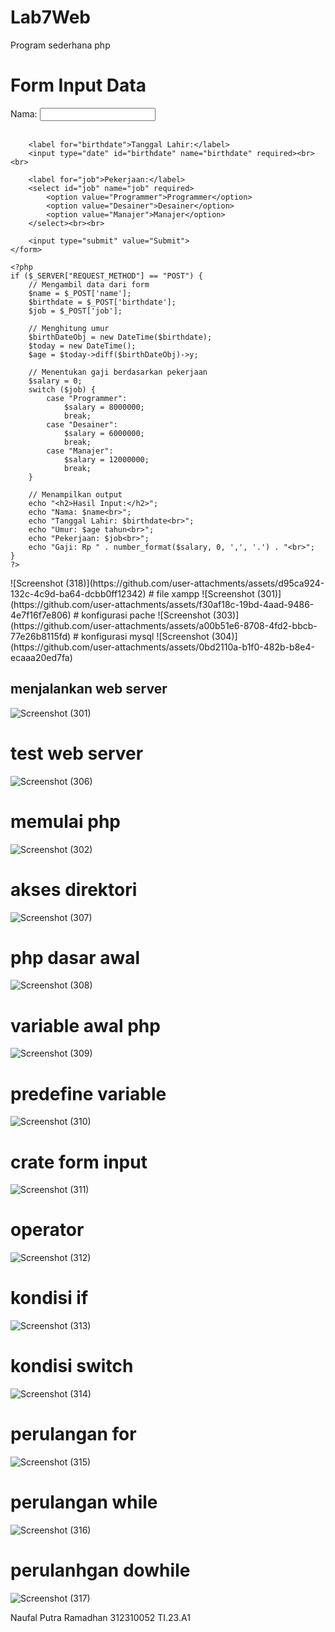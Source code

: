 # Lab7Web
Program sederhana php 
<!DOCTYPE html>
<html>
<head>
    <title>Form Input PHP</title>
</head>
<body>
    <h1>Form Input Data</h1>
    <form method="POST" action="">
        <label for="name">Nama:</label>
        <input type="text" id="name" name="name" required><br><br>

        <label for="birthdate">Tanggal Lahir:</label>
        <input type="date" id="birthdate" name="birthdate" required><br><br>

        <label for="job">Pekerjaan:</label>
        <select id="job" name="job" required>
            <option value="Programmer">Programmer</option>
            <option value="Desainer">Desainer</option>
            <option value="Manajer">Manajer</option>
        </select><br><br>

        <input type="submit" value="Submit">
    </form>

    <?php
    if ($_SERVER["REQUEST_METHOD"] == "POST") {
        // Mengambil data dari form
        $name = $_POST['name'];
        $birthdate = $_POST['birthdate'];
        $job = $_POST['job'];

        // Menghitung umur
        $birthDateObj = new DateTime($birthdate);
        $today = new DateTime();
        $age = $today->diff($birthDateObj)->y;

        // Menentukan gaji berdasarkan pekerjaan
        $salary = 0;
        switch ($job) {
            case "Programmer":
                $salary = 8000000;
                break;
            case "Desainer":
                $salary = 6000000;
                break;
            case "Manajer":
                $salary = 12000000;
                break;
        }

        // Menampilkan output
        echo "<h2>Hasil Input:</h2>";
        echo "Nama: $name<br>";
        echo "Tanggal Lahir: $birthdate<br>";
        echo "Umur: $age tahun<br>";
        echo "Pekerjaan: $job<br>";
        echo "Gaji: Rp " . number_format($salary, 0, ',', '.') . "<br>";
    }
    ?>
</body>
</html>
![Screenshot (318)](https://github.com/user-attachments/assets/d95ca924-132c-4c9d-ba64-dcbb0ff12342)
# file xampp
![Screenshot (301)](https://github.com/user-attachments/assets/f30af18c-19bd-4aad-9486-4e7f16f7e806)
# konfigurasi pache
![Screenshot (303)](https://github.com/user-attachments/assets/a00b51e6-8708-4fd2-bbcb-77e26b8115fd)
# konfigurasi mysql
![Screenshot (304)](https://github.com/user-attachments/assets/0bd2110a-b1f0-482b-b8e4-ecaaa20ed7fa)

## menjalankan web server
![Screenshot (301)](https://github.com/user-attachments/assets/bbbd2994-4cce-4335-8735-3e02643ce30e)
# test web server
![Screenshot (306)](https://github.com/user-attachments/assets/9aaebbb7-f31c-49d7-ae18-3d0b8f39af38)
# memulai php
![Screenshot (302)](https://github.com/user-attachments/assets/4b57bcfa-d931-457c-ac38-00b2c4f48b4b)
# akses direktori
![Screenshot (307)](https://github.com/user-attachments/assets/6a40aec4-b777-4e41-acac-b8d2e583f545)
# php dasar awal
![Screenshot (308)](https://github.com/user-attachments/assets/4701f56f-8885-4e22-8a8b-c24a7bf2074e)
# variable awal php
![Screenshot (309)](https://github.com/user-attachments/assets/3498d9ad-88c4-4761-b606-1981d7ecbd29)
# predefine variable
![Screenshot (310)](https://github.com/user-attachments/assets/9e938b2e-b202-492e-9c41-dd91777ff6ed)
# crate form input
![Screenshot (311)](https://github.com/user-attachments/assets/2a9d4ccd-1533-4a8a-9ce1-1badab37cd3e)
# operator
![Screenshot (312)](https://github.com/user-attachments/assets/3e71e036-4f02-4dcd-9150-16f6ac3f4407)
# kondisi if 
![Screenshot (313)](https://github.com/user-attachments/assets/5ea022ec-4ae3-4d35-85b6-848f8eff2a4d)
# kondisi switch
![Screenshot (314)](https://github.com/user-attachments/assets/adef2e4f-945c-4b51-8080-22bb94bef679)
# perulangan for
![Screenshot (315)](https://github.com/user-attachments/assets/e548bc8f-f491-4d14-a32d-47fbf933b7e4)
# perulangan while
![Screenshot (316)](https://github.com/user-attachments/assets/b62724c9-1530-416e-9cd0-e11c9b5ad6c6)
# perulanhgan dowhile
![Screenshot (317)](https://github.com/user-attachments/assets/dafaf90a-8d63-41c5-ae65-8a9ea3e61392)

Naufal Putra Ramadhan
312310052
TI.23.A1
